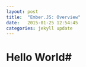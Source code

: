 ```yaml
---
layout: post
title:  "Ember.JS: Overview"
date:   2015-01-25 12:54:45
categories: jekyll update
---
```

# Hello World#
